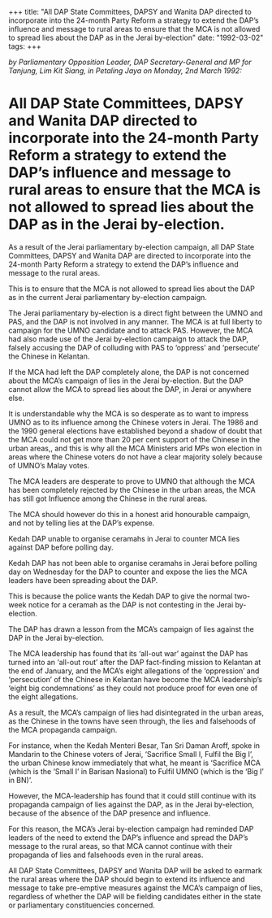+++ 
title: "All DAP State Committees, DAPSY and Wanita DAP directed to incorporate into the 24-month Party Reform a strategy to extend the DAP’s influence and message to rural areas to ensure that the MCA is not allowed to spread lies about the DAP as in the Jerai by-election"
date: "1992-03-02"
tags:
+++

_by Parliamentary Opposition Leader, DAP Secretary-General and MP for Tanjung, Lim Kit Siang, in Petaling Jaya on Monday, 2nd March 1992:_

# All DAP State Committees, DAPSY and Wanita DAP directed to incorporate into the 24-month Party Reform a strategy to extend the DAP’s influence and message to rural areas to ensure that the MCA is not allowed to spread lies about the DAP as in the Jerai by-election.

As a result of the Jerai parliamentary by-election campaign, all DAP State Committees, DAPSY and Wanita DAP are directed to incorporate into the 24-month Party Reform a strategy to extend the DAP’s influence and message to the rural areas.</u>

This is to ensure that the MCA is not allowed to spread lies about the DAP as in the current Jerai parliamentary by-election campaign.

The Jerai parliamentary by-election is a direct fight between the UMNO and PAS, and the DAP is not involved in any manner. The MCA is at full liberty to campaign for the UMNO candidate and to attack PAS. However, the MCA had also made use of the Jerai by-election campaign to attack the DAP, falsely accusing the DAP of colluding with PAS to ‘oppress’ and ‘persecute’ the Chinese in Kelantan.

If the MCA had left the DAP completely alone, the DAP is not concerned about the MCA’s campaign of lies in the Jerai by-election. But the DAP cannot allow the MCA to spread lies about the DAP, in Jerai or anywhere else.

It is understandable why the MCA is so desperate as to want to impress UMNO as to its influence among the Chinese voters in Jerai. The 1986 and the 1990 general elections have established beyond a shadow of doubt that the MCA could not get more than 20 per cent support of the Chinese in the urban areas,, and this is why all the MCA Ministers arid MPs won election in areas where the Chinese voters do not have a clear majority solely because of UMNO’s Malay votes.

The MCA leaders are desperate to prove to UMNO that although the MCA has been completely rejected by the Chinese in the urban areas, the MCA has still got Influence among the Chinese in the rural areas.

The MCA should however do this in a honest arid honourable campaign, and not by telling lies at the DAP’s expense.

Kedah DAP unable to organise ceramahs in Jerai to counter MCA lies against DAP before polling day. 

Kedah DAP has not been able to organise ceramahs in Jerai before polling day on Wednesday for the DAP to counter and expose the lies the MCA leaders have been spreading about the DAP.

This is because the police wants the Kedah DAP to give the normal two-week notice for a ceramah as the DAP is not contesting in the Jerai by-election.

The DAP has drawn a lesson from the MCA’s campaign of lies against the DAP in the Jerai by-election.


The MCA leadership has found that its ‘all-out war’ against the DAP has turned into an ‘all-out rout’ 
after the DAP fact-finding mission to Kelantan at the end of January, and the MCA’s eight allegations 
of the ‘oppression’ and ‘persecution’ of the Chinese in Kelantan have become the MCA leadership’s ‘eight big condemnations’ as they could not produce proof for even one of the eight allegations.

As a result, the MCA’s campaign of lies had disintegrated in the urban areas, as the Chinese in the towns have seen through, the lies and falsehoods of the MCA propaganda campaign.

For instance, when the Kedah Menteri Besar, Tan Sri Daman Aroff, spoke in Mandarin to the Chinese voters of Jerai, ‘Sacrifice Small I, Fulfil  the Big I’, the urban Chinese know immediately that what, 
he meant is ‘Sacrifice MCA (which is the ‘Small I’ in Barisan Nasional) to Fulfil UMNO (which is the  ‘Big I’ in BN)’.

However, the MCA-leadership has found that it could still continue with its propaganda campaign of lies against the DAP, as in the Jerai by-election, because of the absence of the DAP presence and influence.

For this reason, the MCA’s Jerai by-election campaign had reminded DAP leaders of the need to extend the DAP’s influence and spread the DAP’s message to the rural areas, so that MCA cannot continue with    their propaganda of lies and falsehoods even in the rural areas.

All DAP State Committees, DAPSY and Wanita DAP will be asked to earmark the rural areas where the DAP should begin to extend its influence and message to take pre-emptive measures against the MCA’s campaign of lies, regardless of whether the DAP will be fielding candidates either in the state or parliamentary constituencies concerned.
 
